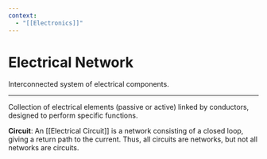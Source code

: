 ```yaml
---
context:
  - "[[Electronics]]"
---
```


# Electrical Network

Interconnected system of electrical components.

---

Collection of electrical elements (passive or active) linked by conductors, designed to perform specific functions.

**Circuit**: An [[Electrical Circuit]] is a network consisting of a closed loop, giving a return path to the current. Thus, all circuits are networks, but not all networks are circuits.
